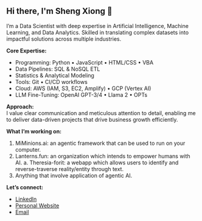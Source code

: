<!--
**shengxio/shengxio** is a ✨ _special_ ✨ repository because its `README.md` (this file) appears on your GitHub profile.

Here are some ideas to get you started:

- 🔭 I’m currently working on ...
- 🌱 I’m currently learning ...
- 👯 I’m looking to collaborate on ...
- 🤔 I’m looking for help with ...
- 💬 Ask me about ...
- 📫 How to reach me: ...
- 😄 Pronouns: ...
- ⚡ Fun fact: ...
-->
## Hi there, I'm Sheng Xiong 👋

I’m a Data Scientist with deep expertise in Artificial Intelligence, Machine Learning, and Data Analytics. Skilled in translating complex datasets into impactful solutions across multiple industries.

**Core Expertise:**
- Programming: Python • JavaScript • HTML/CSS • VBA  
- Data Pipelines: SQL & NoSQL ETL  
- Statistics & Analytical Modeling  
- Tools: Git • CI/CD workflows  
- Cloud: AWS (IAM, S3, EC2, Amplify) • GCP (Vertex AI)  
- LLM Fine-Tuning: OpenAI GPT-3/4 • Llama 2 • OPTs  

**Approach:**  
I value clear communication and meticulous attention to detail, enabling me to deliver data-driven projects that drive business growth efficiently.

**What I’m working on:**  
1. MiMinions.ai: an agentic framework that can be used to run on your computer.
2. Lanterns.fun: an organization which intends to empower humans with AI.
   a. Theresia-forit: a webapp which allows users to identify and reverse-traverse reality/entity through text.
3. Anything that involve application of agentic AI.

**Let’s connect:**  
- [LinkedIn](https://www.linkedin.com/in/sheng-xiong-ding/)  
- [Personal Website](https://shengxiong.ca)  
- [Email](mailto:shengxio@gmail.com)
